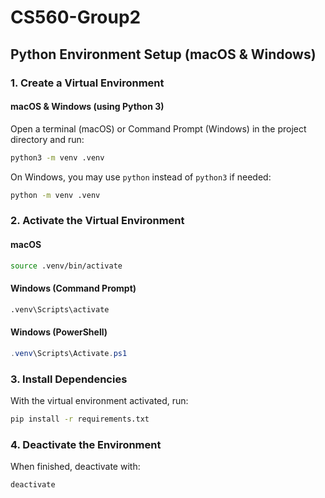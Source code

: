 # CS560-Group2
  
## Python Environment Setup (macOS & Windows)

### 1. Create a Virtual Environment

#### macOS & Windows (using Python 3)

Open a terminal (macOS) or Command Prompt (Windows) in the project directory and run:

```bash
python3 -m venv .venv
```

On Windows, you may use `python` instead of `python3` if needed:

```cmd
python -m venv .venv
```

### 2. Activate the Virtual Environment

#### macOS
```bash
source .venv/bin/activate
```

#### Windows (Command Prompt)
```cmd
.venv\Scripts\activate
```

#### Windows (PowerShell)
```powershell
.venv\Scripts\Activate.ps1
```

### 3. Install Dependencies

With the virtual environment activated, run:

```bash
pip install -r requirements.txt
```

### 4. Deactivate the Environment

When finished, deactivate with:

```bash
deactivate
```
